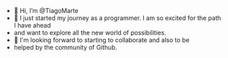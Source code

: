 - 👋 Hi, I’m @TiagoMarte
- 🌱 I just started my journey as a programmer. I am so excited for the path I have ahead
- and want to explore all the new world of possibilities.
- 💞️ I'm looking forward to starting to collaborate and also to be
- helped by the community of Github.

<!---
TiagoMarte/TiagoMarte is a ✨ special ✨ repository because its `README.md` (this file) appears on your GitHub profile.
You can click the Preview link to take a look at your changes.
--->
